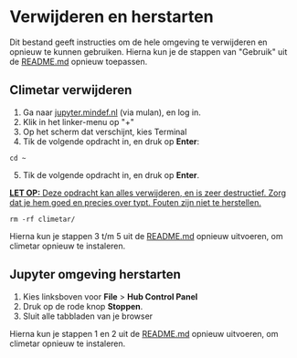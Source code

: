 # Verwijderen en herstarten
Dit bestand geeft instructies om de hele omgeving te verwijderen en opnieuw te kunnen gebruiken. Hierna kun je de stappen van "Gebruik" uit de [README.md](../README.md) opnieuw toepassen.


## Climetar verwijderen
1. Ga naar [jupyter.mindef.nl](https://jupyter.mindef.nl/) (via mulan), en log in.
2. Klik in het linker-menu op "+"
3. Op het scherm dat verschijnt, kies Terminal
4. Tik de volgende opdracht in, en druk op <b>Enter</b>:
```
cd ~
```
5. Tik de volgende opdracht in, en druk op <b>Enter</b>.

<u><b>LET OP:</b> Deze opdracht kan alles verwijderen, en is zeer destructief. Zorg dat je hem goed en precies over typt. Fouten zijn niet te herstellen.</u>

```
rm -rf climetar/
```

Hierna kun je stappen 3 t/m 5 uit de [README.md](../README.md) opnieuw uitvoeren, om climetar opnieuw te instaleren.

## Jupyter omgeving herstarten
1. Kies linksboven voor <b>File</b> > <b>Hub Control Panel</b>
2. Druk op de rode knop <b>Stoppen</b>.
3. Sluit alle tabbladen van je browser

Hierna kun je stappen 1 en 2 uit de [README.md](../README.md) opnieuw uitvoeren, om climetar opnieuw te instaleren.

